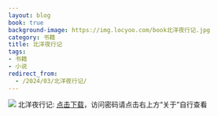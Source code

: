 ```yaml
---
layout: blog
book: true
background-image: https://img.locyoo.com/book北洋夜行记.jpg
category: 书籍
title: 北洋夜行记
tags:
- 书籍
- 小说
redirect_from:
  - /2024/03/北洋夜行记/
---
```

![](https://img.locyoo.com/book北洋夜行记.jpg)
北洋夜行记: <a name = "ref1" href="https://url18.ctfile.com/f/50983618-1449297754-5b89d4?p=3619">点击下载</a>，访问密码请点击右上方“关于”自行查看